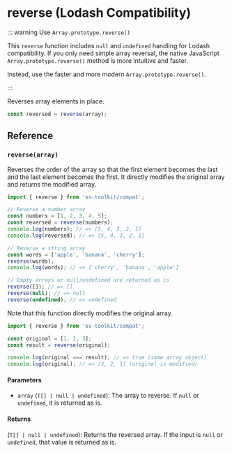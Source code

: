 # reverse (Lodash Compatibility)

::: warning Use `Array.prototype.reverse()`

This `reverse` function includes `null` and `undefined` handling for Lodash compatibility. If you only need simple array reversal, the native JavaScript `Array.prototype.reverse()` method is more intuitive and faster.

Instead, use the faster and more modern `Array.prototype.reverse()`.

:::

Reverses array elements in place.

```typescript
const reversed = reverse(array);
```

## Reference

### `reverse(array)`

Reverses the order of the array so that the first element becomes the last and the last element becomes the first. It directly modifies the original array and returns the modified array.

```typescript
import { reverse } from 'es-toolkit/compat';

// Reverse a number array
const numbers = [1, 2, 3, 4, 5];
const reversed = reverse(numbers);
console.log(numbers); // => [5, 4, 3, 2, 1]
console.log(reversed); // => [5, 4, 3, 2, 1]

// Reverse a string array
const words = ['apple', 'banana', 'cherry'];
reverse(words);
console.log(words); // => ['cherry', 'banana', 'apple']

// Empty arrays or null/undefined are returned as is
reverse([]); // => []
reverse(null); // => null
reverse(undefined); // => undefined
```

Note that this function directly modifies the original array.

```typescript
import { reverse } from 'es-toolkit/compat';

const original = [1, 2, 3];
const result = reverse(original);

console.log(original === result); // => true (same array object)
console.log(original); // => [3, 2, 1] (original is modified)
```

#### Parameters

- `array` (`T[] | null | undefined`): The array to reverse. If `null` or `undefined`, it is returned as is.

#### Returns

(`T[] | null | undefined`): Returns the reversed array. If the input is `null` or `undefined`, that value is returned as is.
